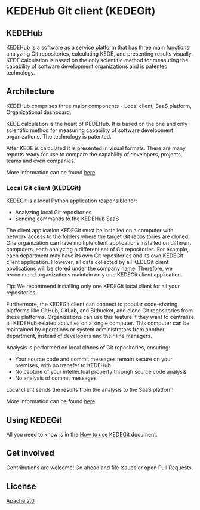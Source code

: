 # KEDEHub Git client (KEDEGit)

## KEDEHub

KEDEHub is a software as a service platform that has three main functions: analyzing Git repositories, calculating KEDE, and presenting results visually. KEDE calculation is based on the only scientific method for measuring the capability of software development organizations and is patented technology.

## Architecture

KEDEHub comprises three major components - Local client, SaaS platform, Organizational dashboard.

KEDE calculation is the heart of KEDEHub. It is based on the one and only scientific method for measuring capability of software development organizations. The technology is patented.

After KEDE is calculated it is presented in visual formats. There are many reports ready for use to compare the capability of developers, projects, teams and even companies.

More information can be found [here](https://docs.kedehub.io/get-started/how-does-kedehub-work.html)

### Local Git client (KEDEGit)

KEDEGit is a local Python application responsible for:
- Analyzing local Git repositories
- Sending commands to the KEDEHub SaaS

The client application KEDEGit must be installed on a computer with network access to the folders where the target Git repositories are cloned. 
One organization can have multiple client applications installed on different computers, each analyzing a different set of Git repositories. 
For example, each department may have its own Git repositories and its own KEDEGit client application. 
However, all data collected by all KEDEGit client applications will be stored under the company name. 
Therefore, we recommend organizations maintain only one KEDEGit client application.

Tip: We recommend installing only one KEDEGit local client for all your repositories.

Furthermore, the KEDEGit client can connect to popular code-sharing platforms like GitHub, GitLab, and Bitbucket, and clone Git repositories from these platforms. 
Organizations can use this feature if they want to centralize all KEDEHub-related activities on a single computer. 
This computer can be maintained by operations or system administrators from another department, instead of developers and their line managers.

Analysis is performed on local clones of Git repositories, ensuring:

- Your source code and commit messages remain secure on your premises, with no transfer to KEDEHub
- No capture of your intellectual property through source code analysis
- No analysis of commit messages

Local client sends the results from the analysis to the SaaS platform.

More information can be found [here](https://docs.kedehub.io/kedehub/kedehub-kedegit.html)

## Using KEDEGit

All you need to know is in the [How to use KEDEGit](./docs/howto.md) document.

## Get involved

Contributions are welcome! Go ahead and file Issues or open Pull Requests.

## License

[Apache 2.0](https://github.com/kedehub/kedegit/blob/master/LICENSE)
